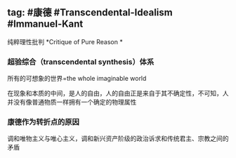 tag: #康德 #Transcendental-Idealism #Immanuel-Kant 
---

纯粹理性批判 *Critique of Pure Reason *

### 超验综合（transcendental synthesis）体系

所有的可想象的世界=the whole imaginable world

在现象和本质的中间，是人的自由，人的自由正是来自于其不确定性，不可知，人并没有像普通物质一样拥有一个确定的物理属性

### 康德作为转折点的原因

调和唯物主义与唯心主义，调和新兴资产阶级的政治诉求和传统君主、宗教之间的矛盾